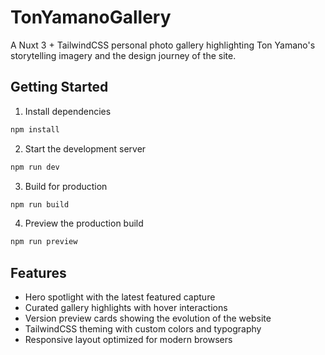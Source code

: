 # TonYamanoGallery

A Nuxt 3 + TailwindCSS personal photo gallery highlighting Ton Yamano's storytelling imagery and the design journey of the site.

## Getting Started

1. Install dependencies

```bash
npm install
```

2. Start the development server

```bash
npm run dev
```

3. Build for production

```bash
npm run build
```

4. Preview the production build

```bash
npm run preview
```

## Features

- Hero spotlight with the latest featured capture
- Curated gallery highlights with hover interactions
- Version preview cards showing the evolution of the website
- TailwindCSS theming with custom colors and typography
- Responsive layout optimized for modern browsers
